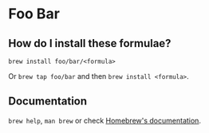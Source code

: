 # Foo Bar

## How do I install these formulae?

`brew install foo/bar/<formula>`

Or `brew tap foo/bar` and then `brew install <formula>`.

## Documentation

`brew help`, `man brew` or check [Homebrew's documentation](https://docs.brew.sh).
